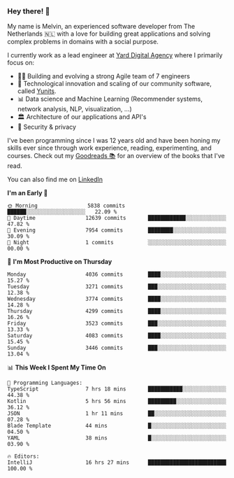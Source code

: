### Hey there! 👋

My name is Melvin, an experienced software developer from The Netherlands 🇳🇱 with a love for building great applications and solving complex problems in domains with a social purpose. 

I currently work as a lead engineer at [Yard Digital Agency](https://github.com/yardinternet) where I primarily focus on:

* 👏🏼 Building and evolving a strong Agile team of 7 engineers
* 🚀 Technological innovation and scaling of our community software, called [Yunits](https://www.yunits.com/).
* 📊 Data science and Machine Learning (Recommender systems, network analysis, NLP, visualization, ...)
* 🏛 Architecture of our applications and API's
* 🔐 Security & privacy

I've been programming since I was 12 years old and have been honing my skills ever since through work experience, reading, experimenting, and courses.
Check out my [Goodreads 📚](https://goodreads.com/melvinkoopmans) for an overview of the books that I've read. 

You can also find me on [LinkedIn](https://www.linkedin.com/in/melvinkoopmans)

<!--START_SECTION:waka-->
**I'm an Early 🐤** 

```text
🌞 Morning                5838 commits        ██████░░░░░░░░░░░░░░░░░░░   22.09 % 
🌆 Daytime                12639 commits       ████████████░░░░░░░░░░░░░   47.82 % 
🌃 Evening                7954 commits        ████████░░░░░░░░░░░░░░░░░   30.09 % 
🌙 Night                  1 commits           ░░░░░░░░░░░░░░░░░░░░░░░░░   00.00 % 
```
📅 **I'm Most Productive on Thursday** 

```text
Monday                   4036 commits        ████░░░░░░░░░░░░░░░░░░░░░   15.27 % 
Tuesday                  3271 commits        ███░░░░░░░░░░░░░░░░░░░░░░   12.38 % 
Wednesday                3774 commits        ████░░░░░░░░░░░░░░░░░░░░░   14.28 % 
Thursday                 4299 commits        ████░░░░░░░░░░░░░░░░░░░░░   16.26 % 
Friday                   3523 commits        ███░░░░░░░░░░░░░░░░░░░░░░   13.33 % 
Saturday                 4083 commits        ████░░░░░░░░░░░░░░░░░░░░░   15.45 % 
Sunday                   3446 commits        ███░░░░░░░░░░░░░░░░░░░░░░   13.04 % 
```


📊 **This Week I Spent My Time On** 

```text
💬 Programming Languages: 
TypeScript               7 hrs 18 mins       ███████████░░░░░░░░░░░░░░   44.38 % 
Kotlin                   5 hrs 56 mins       █████████░░░░░░░░░░░░░░░░   36.12 % 
JSON                     1 hr 11 mins        ██░░░░░░░░░░░░░░░░░░░░░░░   07.28 % 
Blade Template           44 mins             █░░░░░░░░░░░░░░░░░░░░░░░░   04.50 % 
YAML                     38 mins             █░░░░░░░░░░░░░░░░░░░░░░░░   03.90 % 

🔥 Editors: 
IntelliJ                 16 hrs 27 mins      █████████████████████████   100.00 % 
```


<!--END_SECTION:waka-->

